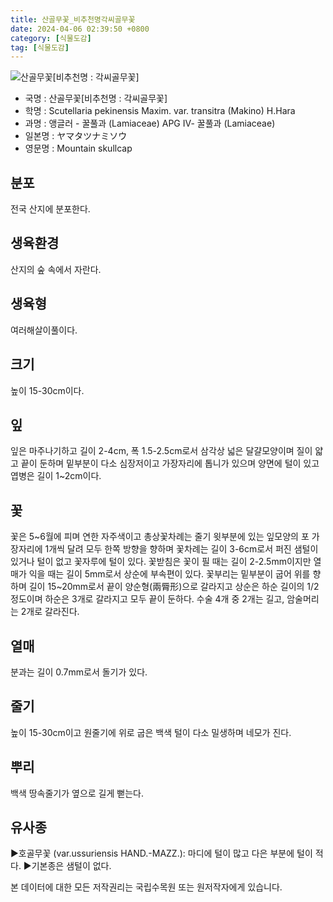 ```yaml
---
title: 산골무꽃_비추천명각씨골무꽃
date: 2024-04-06 02:39:50 +0800
category: [식물도감]
tag: [식물도감]
---
```




![산골무꽃[비추천명 : 각씨골무꽃]](/fileUpload/plants/basic/Labiatae/Scutellaria/15697/1_th2.JPG)
- 국명 : 산골무꽃[비추천명 : 각씨골무꽃]
- 학명 : Scutellaria pekinensis Maxim. var. transitra (Makino) H.Hara
- 과명 : 앵글러 - 꿀풀과 (Lamiaceae) APG Ⅳ- 꿀풀과 (Lamiaceae)
- 일본명 : ヤマタツナミソウ
- 영문명 : Mountain skullcap


## 분포
전국 산지에 분포한다.
## 생육환경
산지의 숲 속에서 자란다.
## 생육형
여러해살이풀이다.
## 크기
높이 15-30cm이다.
## 잎
잎은 마주나기하고 길이 2-4cm, 폭 1.5-2.5cm로서 삼각상 넓은 달걀모양이며 질이 얇고 끝이 둔하며 밑부분이 다소 심장저이고 가장자리에 톱니가 있으며 양면에 털이 있고 엽병은 길이 1~2cm이다.
## 꽃
꽃은 5~6월에 피며 연한 자주색이고 총상꽃차례는 줄기 윗부분에 있는 잎모양의 포 가장자리에 1개씩 달려 모두 한쪽 방향을 향하며 꽃차례는 길이 3-6cm로서 퍼진 샘털이 있거나 털이 없고 꽃자루에 털이 있다. 꽃받침은 꽃이 필 때는 길이 2-2.5mm이지만 열매가 익을 때는 길이 5mm로서 상순에 부속편이 있다. 꽃부리는 밑부분이 굽어 위를 향하며 길이 15~20mm로서 끝이 양순형(兩脣形)으로 갈라지고 상순은 하순 길이의 1/2정도이며 하순은 3개로 갈라지고 모두 끝이 둔하다. 수술 4개 중 2개는 길고, 암술머리는 2개로 갈라진다.
## 열매
분과는 길이 0.7mm로서 돌기가 있다.
## 줄기
높이 15-30cm이고 원줄기에 위로 굽은 백색 털이 다소 밀생하며 네모가 진다.
## 뿌리
백색 땅속줄기가 옆으로 길게 뻗는다.
## 유사종
▶호골무꽃 (var.ussuriensis HAND.-MAZZ.): 마디에 털이 많고 다은 부분에 털이 적다. ▶기본종은 샘털이 없다.






본 데이터에 대한 모든 저작권리는 국립수목원 또는 원저작자에게 있습니다.
